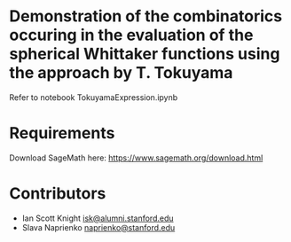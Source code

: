 # Demonstration of the combinatorics occuring in the evaluation of the spherical Whittaker functions using the approach by T. Tokuyama

Refer to notebook TokuyamaExpression.ipynb 

# Requirements

Download SageMath here: https://www.sagemath.org/download.html

# Contributors

- Ian Scott Knight <isk@alumni.stanford.edu>
- Slava Naprienko <naprienko@stanford.edu>
